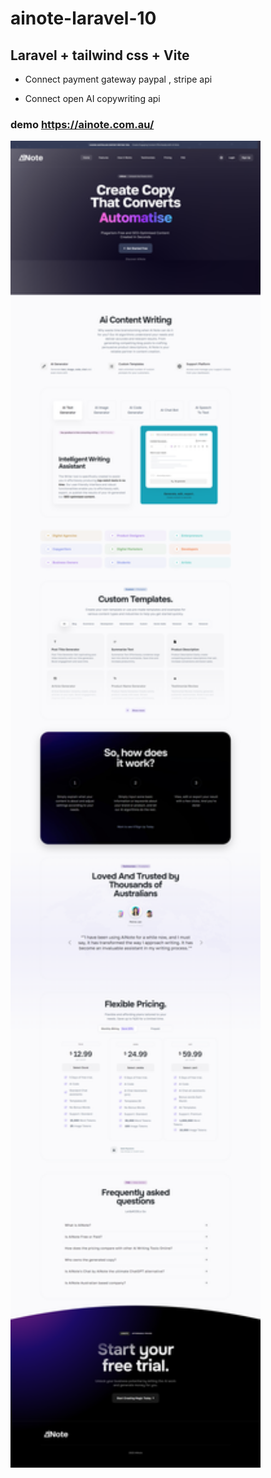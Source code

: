 # ainote-laravel-10

## Laravel + tailwind css + Vite

- Connect payment gateway paypal , stripe api  

- Connect open AI copywriting api 

### demo  https://ainote.com.au/

<img src="./screencapture-ainote-au-2023-07-08-18_26_52.png" width="400">
